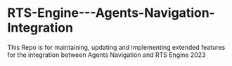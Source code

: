 # RTS-Engine---Agents-Navigation-Integration
This Repo is for maintaining, updating and implementing extended features for the integration between Agents Navigation and RTS Engine 2023

